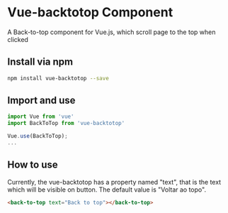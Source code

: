 # Vue-backtotop Component

A Back-to-top component for Vue.js, which scroll page to the top when clicked

## Install via npm

```bash
npm install vue-backtotop --save
```

## Import and use

```javascript
import Vue from 'vue'
import BackToTop from 'vue-backtotop'

Vue.use(BackToTop);
...
```

## How to use

Currently, the vue-backtotop has a property named "text", that is the text which will be visible on button. The default value is "Voltar ao topo".

```html
<back-to-top text="Back to top"></back-to-top>
```


